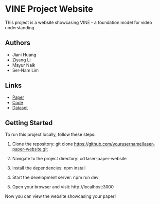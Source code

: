 # VINE Project Website

This project is a website showcasing VINE - a foundation model for video understanding.

## Authors
- Jiani Huang
- Ziyang Li
- Mayur Naik
- Ser-Nam Lim

## Links
- [Paper](URL_TO_PAPER)
- [Code](URL_TO_CODE)
- [Dataset](URL_TO_DATASET)

## Getting Started

To run this project locally, follow these steps:

1. Clone the repository:
   git clone https://github.com/yourusername/laser-paper-website.git

2. Navigate to the project directory:
   cd laser-paper-website

3. Install the dependencies:
   npm install

4. Start the development server:
   npm run dev

5. Open your browser and visit:
   http://localhost:3000

Now you can view the website showcasing your paper!
